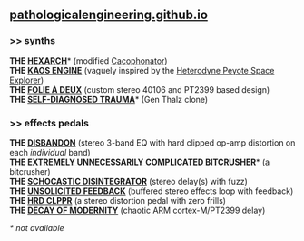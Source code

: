 ## [pathologicalengineering.github.io](https://pathologicalengineering.github.io)

### >> synths

**THE [<ins>HEXARCH</ins>](https://emmanuellequinn.github.io/HEXARCH)**\* (modified [Cacophonator](https://www.theremin.us/Circuit_Library/cacophonator.html))   
**THE <ins>KAOS ENGINE</ins>** (vaguely inspired by the [Heterodyne Peyote Space Explorer](http://beavisaudio.com/projects/cmossynthesizers/))  
**THE <ins>FOLIE À DEUX</ins>** (custom stereo 40106 and PT2399 based design)  
**THE <ins>SELF-DIAGNOSED TRAUMA</ins>**\* (Gen Thalz clone)  

### >> effects pedals

**THE <ins>DISBANDON</ins>** (stereo 3-band EQ with hard clipped op-amp distortion on each *individual* band)  
**THE <ins>EXTREMELY UNNECESSARILY COMPLICATED BITCRUSHER</ins>**\* (a bitcrusher)  
**THE <ins>SCHOCASTIC DISINTEGRATOR</ins>** (stereo delay(s) with fuzz)  
**THE <ins>UNSOLICITED FEEDBACK</ins>** (buffered stereo effects loop with feedback)  
**THE <ins>HRD CLPPR</ins>** (a stereo distortion pedal with zero frills)  
**THE <ins>DECAY OF MODERNITY</ins>** (chaotic ARM cortex-M/PT2399 delay) 

*\* not available*
